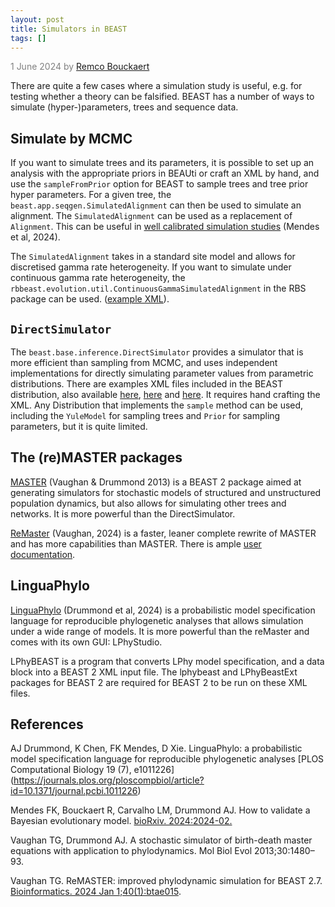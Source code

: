 ```yaml
---
layout: post
title: Simulators in BEAST
tags: []
---
```

<p style="color:gray">1 June 2024 by <a href='mailto:r.bouckaert@auckland.ac.nz'>Remco Bouckaert</a></p>

There are quite a few cases where a simulation study is useful, e.g. for testing whether a theory can be falsified. BEAST has a number of ways to simulate (hyper-)parameters, trees and sequence data.


## Simulate by MCMC

If you want to simulate trees and its parameters, it is possible to set up an analysis with the appropriate priors in BEAUti or craft an XML by hand, and use the `sampleFromPrior` option for BEAST to sample trees and tree prior hyper parameters.
For a given tree, the `beast.app.seqgen.SimulatedAlignment` can then be used to simulate an alignment.
The `SimulatedAlignment` can be used as a replacement of `Alignment`.
This can be useful in [well calibrated simulation studies](https://github.com/rbouckaert/DeveloperManual) (Mendes et al, 2024).

The `SimulatedAlignment` takes in a standard site model and allows for discretised gamma rate heterogeneity.
If you want to simulate under continuous gamma rate heterogeneity, the `rbbeast.evolution.util.ContinuousGammaSimulatedAlignment` in the RBS package can be used.
([example XML](https://raw.githubusercontent.com/BEAST2-Dev/rb-beast/refs/heads/master/examples/testContinuousSimulatedAlignment.xml)).

## `DirectSimulator`

The `beast.base.inference.DirectSimulator` provides a simulator that is more efficient than sampling from MCMC, and uses independent implementations for directly simulating parameter values from parametric distributions.
There are examples XML files included in the BEAST distribution, also available [here](https://github.com/CompEvol/beast2/blob/master/examples/testDirectSimulator.xml), [here](https://github.com/CompEvol/beast2/blob/master/examples/testDirectSimulator2.xml) and [here](https://github.com/CompEvol/beast2/blob/master/examples/testDirectSimulatorHierarchical.xml).
It requires hand crafting the XML.
Any Distribution that implements the `sample` method can be used, including the `YuleModel` for sampling trees and `Prior` for sampling parameters, but it is quite limited.

## The (re)MASTER packages

[MASTER](https://tgvaughan.github.io/MASTER/) (Vaughan & Drummond 2013) is a BEAST 2 package aimed at generating simulators for stochastic models of structured and unstructured population dynamics, but also allows for simulating other trees and networks.
It is more powerful than the DirectSimulator.

[ReMaster](https://tgvaughan.github.io/remaster) (Vaughan, 2024) is a faster, leaner complete rewrite of MASTER and has more capabilities than MASTER. There is ample [user documentation](https://tgvaughan.github.io/remaster/).


## LinguaPhylo

[LinguaPhylo](https://github.com/LinguaPhylo/linguaPhylo) (Drummond et al, 2024) is a probabilistic model specification language for reproducible phylogenetic analyses that allows simulation under a wide range of models.
It is more powerful than the reMaster and comes with its own GUI: LPhyStudio.

LPhyBEAST is a program that converts LPhy model specification, and a data block into a BEAST 2 XML input file. 
The lphybeast and LPhyBeastExt packages for BEAST 2 are required for BEAST 2 to be run on these XML files.


## References

AJ Drummond, K Chen, FK Mendes, D Xie. LinguaPhylo: a probabilistic model specification language for reproducible phylogenetic analyses [PLOS Computational Biology 19 (7), e1011226]
(https://journals.plos.org/ploscompbiol/article?id=10.1371/journal.pcbi.1011226)

Mendes FK, Bouckaert R, Carvalho LM, Drummond AJ. How to validate a Bayesian evolutionary model. [bioRxiv. 2024:2024-02.](https://www.biorxiv.org/content/10.1101/2024.02.11.579856.abstract)

Vaughan TG, Drummond AJ. A stochastic simulator of birth-death master equations with application to phylodynamics. Mol Biol Evol 2013;30:1480–93.

Vaughan TG. ReMASTER: improved phylodynamic simulation for BEAST 2.7. [Bioinformatics. 2024 Jan 1;40(1):btae015](https://academic.oup.com/bioinformatics/article/40/1/btae015/7513691).